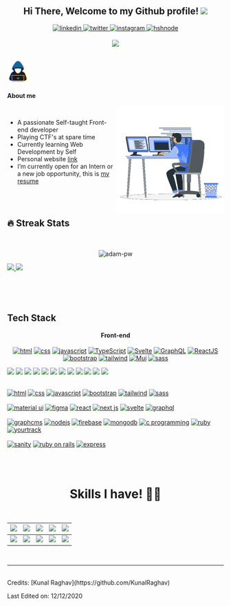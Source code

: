 <div align="center">
    <h2> Hi There, Welcome to my Github profile! <img
            src="https://github.com/abdoachhoubi/abdoachhoubi/blob/main/gifs/Hi.gif" width="30"></h2>
    <a href="https://linkedin.com/in/abdoachhoubi" target="_blank">
        <img src=https://img.shields.io/badge/linkedin-%2300acee.svg?color=405DE6&style=for-the-badge&logo=linkedin&logoColor=white
            alt=linkedin style="margin-bottom: 5px;" />
    </a>
    <a href="https://twitter.com/abdo_achhoubi" target="_blank">
        <img src=https://img.shields.io/badge/twitter-%2300acee.svg?color=1DA1F2&style=for-the-badge&logo=twitter&logoColor=white
            alt=twitter style="margin-bottom: 5px;" />
    </a>
    <a href="https://instagram.com/abdo.achhoubi" target="_blank">
        <img src=https://img.shields.io/badge/instagram-%ff5851db.svg?color=C13584&style=for-the-badge&logo=instagram&logoColor=white
            alt=instagram style="margin-bottom: 5px;" />
    </a>
    <a href="https://achhoubiplus.hashnode.dev" target="_blank">
        <img src=https://img.shields.io/badge/hashnode-%2300acee.svg?color=2962FF&style=for-the-badge&logo=hashnode&logoColor=white
            alt=hshnode style="margin-bottom: 5px;" />
    </a>
    <p align="center">
        <a href="https://github.com/DenverCoder1/readme-typing-svg"><img
                src="https://readme-typing-svg.herokuapp.com?font=Ubuntu&color=red&size=30&center=true&vCenter=true&width=600&height=100&lines=Coder..&hearts;++;Front-End+Developer,;Back+End+Developer,;Cloud+Science+Student,;Active+Learner/Researcher,;Love+to+learn+new+stuffs..<3"></a>
    </p>
</div>

## <picture><img src="https://github.com/0xAbdulKhalid/0xAbdulKhalid/raw/main/assets/mdImages/about_me.gif" width=50px>

</picture> **About me**

<picture> <img align="right"
        src="https://github.com/0xAbdulKhalid/0xAbdulKhalid/raw/main/assets/mdImages/Right_Side.gif" width=250px>
</picture>

<br>

- A passionate Self-taught Front-end developer
- Playing CTF's at spare time
- Currently learning Web Development by Self
- Personal website [link](https://www.0xabdulkhalid.ml)
- I’m currently open for an Intern or a new job opportunity, this is [my resume](https://read.cv/0xabdulkhalid)

<br><br>

## 🔥 Streak Stats

<br>
<p align="center"><img align="center"
        src="https://github-readme-stats.vercel.app/api/top-langs?username=KomuraAK&show_icons=true&hide_border=true&locale=en&bg_color=0d1117&text_color=ffffff&layout=compact"
        alt="adam-pw" bg_color=#808080 /></p>
<p align="left">
    <a href="https://abhigyantrips.dev/">
        <img width="49.5%"
            src="https://github-readme-stats.vercel.app/api?username=KomuraAK&show_icons=true&theme=algolia&hide_border=true" />
        <img width="49.5%"
            src="https://github-readme-streak-stats.herokuapp.com/?user=KomuraAK&theme=algolia&hide_border=true" />
    </a>
</p>
<br>
<br>
<br>

## Tech Stack

<div align="center">
    <h4>Front-end</h4>
    <a margin="10" href="https://developer.mozilla.org/en-US/docs/Web/HTML" target="_blank"><img width='30'
            margin="10px" src="https://github.com/abdoachhoubi/abdoachhoubi/blob/main/svgs/html.svg" alt="html"></a>
    <a margin="10" href="https://developer.mozilla.org/en-US/docs/Web/CSS" target="_blank"><img margin="10px" width='30'
            src="https://github.com/abdoachhoubi/abdoachhoubi/blob/main/svgs/css.svg" alt="css"></a>
    <a margin="10" href="https://developer.mozilla.org/en-US/docs/Web/JavaScript" target="_blank"><img margin="10px"
            width='30' src="https://github.com/abdoachhoubi/abdoachhoubi/blob/main/svgs/javascript.svg"
            alt="javascript"></a>
    <a margin="10" href="https://sass-lang.com" target="_blank"><img margin="10px" width='30'
            src="https://upload.wikimedia.org/wikipedia/commons/thumb/4/4c/Typescript_logo_2020.svg/512px-Typescript_logo_2020.svg.png?20221110153201"
            alt="TypeScript"></a>
             <a margin="10" href="https://sass-lang.com" target="_blank"><img margin="10px" width='30'
            src="https://github.com/abdoachhoubi/abdoachhoubi/blob/main/svgs/svelte.svg" alt="Svelte"></a>
    <a margin="10" href="https://sass-lang.com" target="_blank"><img margin="10px" width='30'
            src="https://github.com/abdoachhoubi/abdoachhoubi/blob/main/svgs/graphql.svg" alt="GraphQL"></a>
    <a margin="10" href="https://sass-lang.com" target="_blank"><img margin="10px" width='30'
            src="https://github.com/abdoachhoubi/abdoachhoubi/blob/main/svgs/react.svg" alt="ReactJS"></a>
    <a margin="10" href="https://getbootstrap.com" target="_blank"><img margin="10px" width='30'
            src="https://github.com/abdoachhoubi/abdoachhoubi/blob/main/svgs/bootstrap.svg" alt="bootstrap"></a>
    <a margin="10" href="https://tailwindcss.com" target="_blank"><img margin="10px" width='30'
            src="https://github.com/abdoachhoubi/abdoachhoubi/blob/main/svgs/tailwind.svg" alt="tailwind"></a>
            <a margin="10" href="https://sass-lang.com" target="_blank"><img margin="10px" width='30'
            src="https://github.com/abdoachhoubi/abdoachhoubi/blob/main/svgs/materialui.svg" alt="Mui"></a>
    <a margin="10" href="https://sass-lang.com" target="_blank"><img margin="10px" width='30'
            src="https://github.com/abdoachhoubi/abdoachhoubi/blob/main/svgs/sass.svg" alt="sass"></a>
</div>

<img src='https://github.com/abdoachhoubi/abdoachhoubi/blob/main/svgs/html.svg' width='30' /> <img
    src='https://github.com/abdoachhoubi/abdoachhoubi/blob/main/svgs/css.svg' width='30' /> <img
    src='https://github.com/MarikIshtar007/MarikIshtar007/blob/master/images/js.svg' width='30' /> <img
    src='https://upload.wikimedia.org/wikipedia/commons/thumb/4/4c/Typescript_logo_2020.svg/512px-Typescript_logo_2020.svg.png?20221110153201'
    width='30' /> <img src='https://github.com/abdoachhoubi/abdoachhoubi/blob/main/svgs/nodejs.svg' width='30' /> <img
    src='https://seeklogo.com/images/C/c-sharp-c-logo-02F17714BA-seeklogo.com.png' width='30' /> <img
    src='https://github.com/MarikIshtar007/MarikIshtar007/blob/master/images/python2.png' height='30' /> <img
    src='https://github.com/MarikIshtar007/MarikIshtar007/blob/master/images/sql.svg' width='30' /> <img
    src='https://github.com/MarikIshtar007/MarikIshtar007/blob/master/images/git.svg' width='30' /> <img
    src='https://github.com/abdoachhoubi/abdoachhoubi/blob/main/svgs/react.svg' width='30' /> <img
    src='https://github.com/abdoachhoubi/abdoachhoubi/blob/main/svgs/bootstrap.svg' width='33' /> <img
    src='https://github.com/MarikIshtar007/MarikIshtar007/blob/master/images/django.svg' height='40' />

<br />
<a margin="10" href="https://developer.mozilla.org/en-US/docs/Web/HTML" target="_blank"><img width='30' margin="10px"
        src="https://github.com/abdoachhoubi/abdoachhoubi/blob/main/svgs/html.svg" alt="html"></a>
<a margin="10" href="https://developer.mozilla.org/en-US/docs/Web/CSS" target="_blank"><img margin="10px" width='30'
        src="https://github.com/abdoachhoubi/abdoachhoubi/blob/main/svgs/css.svg" alt="css"></a>
<a margin="10" href="https://developer.mozilla.org/en-US/docs/Web/JavaScript" target="_blank"><img margin="10px"
        width='30' src="https://github.com/abdoachhoubi/abdoachhoubi/blob/main/svgs/javascript.svg"
        alt="javascript"></a>
<a margin="10" href="https://getbootstrap.com" target="_blank"><img margin="10px" width='30'
        src="https://github.com/abdoachhoubi/abdoachhoubi/blob/main/svgs/bootstrap.svg" alt="bootstrap"></a>
<a margin="10" href="https://tailwindcss.com" target="_blank"><img margin="10px" width='30'
        src="https://github.com/abdoachhoubi/abdoachhoubi/blob/main/svgs/tailwind.svg" alt="tailwind"></a>
<a margin="10" href="https://sass-lang.com" target="_blank"><img margin="10px" width='30'
        src="https://github.com/abdoachhoubi/abdoachhoubi/blob/main/svgs/sass.svg" alt="sass"></a>
<br />
<br />
<a margin="10" href="https://mui.com" target="_blank"><img margin="10px" width='30'
        src="https://github.com/abdoachhoubi/abdoachhoubi/blob/main/svgs/materialui.svg" alt="material ui"></a>
<a margin="10" href="https://figma.com" target="_blank"><img margin="10px" width='30'
        src="https://github.com/abdoachhoubi/abdoachhoubi/blob/main/svgs/figma.svg" alt="figma"></a>
<a margin="10" href="https://reactjs.org" target="_blank"><img margin="10px" width='30'
        src="https://github.com/abdoachhoubi/abdoachhoubi/blob/main/svgs/react.svg" alt="react"></a>
<a margin="10" href="https://nextjs.org" target="_blank"><img margin="10px" width='30'
        src="https://github.com/abdoachhoubi/abdoachhoubi/blob/main/svgs/nextjs.svg" alt="next js"></a>
<a margin="10" href="https://svelte.dev" target="_blank"><img margin="10px" width='30'
        src="https://github.com/abdoachhoubi/abdoachhoubi/blob/main/svgs/svelte.svg" alt="svelte"></a>
<a margin="10" href="https://graphql.org" target="_blank"><img margin="10px" width='30'
        src="https://github.com/abdoachhoubi/abdoachhoubi/blob/main/svgs/graphql.svg" alt="graphql"></a>
<br />
<br />
<a margin="10" href="https://graphcms.com" target="_blank"><img margin="10px" width='30'
        src="https://github.com/abdoachhoubi/abdoachhoubi/blob/main/svgs/graphcms.svg" alt="graphcms"></a>
<a margin="10" href="https://nodejs.org" target="_blank"><img margin="10px" width='30'
        src="https://github.com/abdoachhoubi/abdoachhoubi/blob/main/svgs/nodejs.svg" alt="nodejs"></a>
<a margin="10" href="https://firebase.google.com" target="_blank"><img margin="10px" width='30'
        src="https://github.com/abdoachhoubi/abdoachhoubi/blob/main/svgs/firebase.svg" alt="firebase"></a>
<a margin="10" href="https://mongodb.com" target="_blank"><img margin="10px" width='30'
        src="https://github.com/abdoachhoubi/abdoachhoubi/blob/main/svgs/mongodb.svg" alt="mongodb"></a>
<a margin="10" href="https://devdocs.io/c/" target="_blank"><img margin="10px" width='30'
        src="https://github.com/abdoachhoubi/abdoachhoubi/blob/main/svgs/c.svg" alt="c programming"></a>
<a margin="10" href="https://www.ruby-lang.org" target="_blank"><img margin="10px" width='30'
        src="https://github.com/abdoachhoubi/abdoachhoubi/blob/main/svgs/ruby.svg" alt="ruby"></a>
<a margin="10" href="https://www.jetbrains.com/youtrack/" target="_blank"><img margin="10px" width='30'
        src="https://github.com/abdoachhoubi/abdoachhoubi/blob/main/svgs/yourtrack.svg" alt="yourtrack"></a>
<br />
<br />
<a margin="10" href="https://sanity.io" target="_blank"><img margin="10px" height="40"
        src="https://github.com/abdoachhoubi/abdoachhoubi/blob/main/svgs/sanity.svg" alt="sanity"></a>
<a margin="10" href="https://rubyonrails.org" target="_blank"><img margin="10px" height="40"
        src="https://github.com/abdoachhoubi/abdoachhoubi/blob/main/svgs/rails.svg" alt="ruby on rails"></a>
<a margin="10" href="https://expressjs.com" target="_blank"><img margin="10px" height="40"
        src="https://github.com/abdoachhoubi/abdoachhoubi/blob/main/svgs/express.svg" alt="express"></a>
</div>
<br />
<br />

<br />
<br />

<h1 align="center">Skills I have! 🤸‍♂</h1>
<Br>

|![](https://img.shields.io/badge/Machine%20Learning-brightgreen?style=for-the-badge)|![](https://img.shields.io/badge/ML-Supervized%20Learning-brightgreen?style=for-the-badge)|![](https://img.shields.io/badge/ML-Unsupervized%20Learning-brightgreen?style=for-the-badge)|![](https://img.shields.io/badge/Web%20Scraping-red?style=for-the-badge)|![](https://img.shields.io/badge/Dashboards-red?style=for-the-badge)|
|---|---|---|---|---|
|![](https://img.shields.io/badge/Data%20Science-blue?style=for-the-badge)|![](https://img.shields.io/badge/DS-Data%20Cleaning-blue?style=for-the-badge)|![](https://img.shields.io/badge/DS-Data%20Analysis-blue?style=for-the-badge)|![](https://img.shields.io/badge/DS-Data%20Visualization-blue?style=for-the-badge)|![](https://img.shields.io/badge/And%20More!-yellow?style=for-the-badge)|

<Br>
<hr>
<Br>
Credits: [Kunal Raghav](https://github.com/KunalRaghav)

Last Edited on: 12/12/2020
